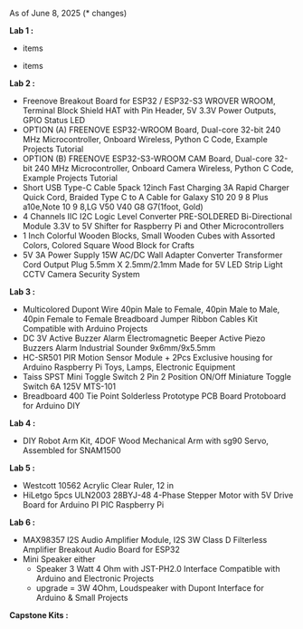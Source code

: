
As of June 8, 2025 (* changes)

**Lab 1 :**

  - items

  - items

**Lab 2 :**

  - Freenove Breakout Board for ESP32 / ESP32-S3 WROVER WROOM, Terminal Block Shield HAT with Pin Header, 5V 3.3V Power Outputs, GPIO Status LED
  - OPTION (A) FREENOVE ESP32-WROOM Board, Dual-core 32-bit 240 MHz Microcontroller, Onboard Wireless, Python C Code, Example Projects Tutorial
  - OPTION (B) FREENOVE ESP32-S3-WROOM CAM Board, Dual-core 32-bit 240 MHz Microcontroller, Onboard Camera Wireless, Python C Code, Example Projects Tutorial
  -  Short USB Type-C Cable 5pack 12inch Fast Charging 3A Rapid Charger Quick Cord, Braided Type C to A Cable for Galaxy S10 20 9 8 Plus a10e,Note 10 9 8,LG V50 V40 G8 G7(1foot, Gold)
  -  4 Channels IIC I2C Logic Level Converter PRE-SOLDERED Bi-Directional Module 3.3V to 5V Shifter for Raspberry Pi and Other Microcontrollers
  -  1 Inch Colorful Wooden Blocks, Small Wooden Cubes with Assorted Colors, Colored Square Wood Block for Crafts
  -  5V 3A Power Supply 15W AC/DC Wall Adapter Converter Transformer Cord Output Plug 5.5mm X 2.5mm/2.1mm Made for 5V LED Strip Light CCTV Camera Security System



**Lab 3 :**

  - Multicolored Dupont Wire 40pin Male to Female, 40pin Male to Male, 40pin Female to Female Breadboard Jumper Ribbon Cables Kit Compatible with Arduino Projects
  - DC 3V Active Buzzer Alarm Electromagnetic Beeper Active Piezo Buzzers Alarm Industrial Sounder 9x6mm/9x5.5mm
  - HC-SR501 PIR Motion Sensor Module + 2Pcs Exclusive housing for Arduino Raspberry Pi Toys, Lamps, Electronic Equipment
  - Taiss SPST Mini Toggle Switch 2 Pin 2 Position ON/Off Miniature Toggle Switch 6A 125V MTS-101
  - Breadboard 400 Tie Point Solderless Prototype PCB Board Protoboard for Arduino DIY


**Lab 4 :**

  - DIY Robot Arm Kit, 4DOF Wood Mechanical Arm with sg90 Servo, Assembled for SNAM1500


**Lab 5 :**

  - Westcott 10562 Acrylic Clear Ruler, 12 in
  - HiLetgo 5pcs ULN2003 28BYJ-48 4-Phase Stepper Motor with 5V Drive Board for Arduino PI PIC Raspberry Pi

**Lab 6 :**

  - MAX98357 I2S Audio Amplifier Module, I2S 3W Class D Filterless Amplifier Breakout Audio Board for ESP32
  - Mini Speaker either
    - Speaker 3 Watt 4 Ohm with JST-PH2.0 Interface Compatible with Arduino and Electronic Projects
    - upgrade = 3W 4Ohm, Loudspeaker with Dupont Interface for Arduino & Small Projects
   
**Capstone Kits :**

